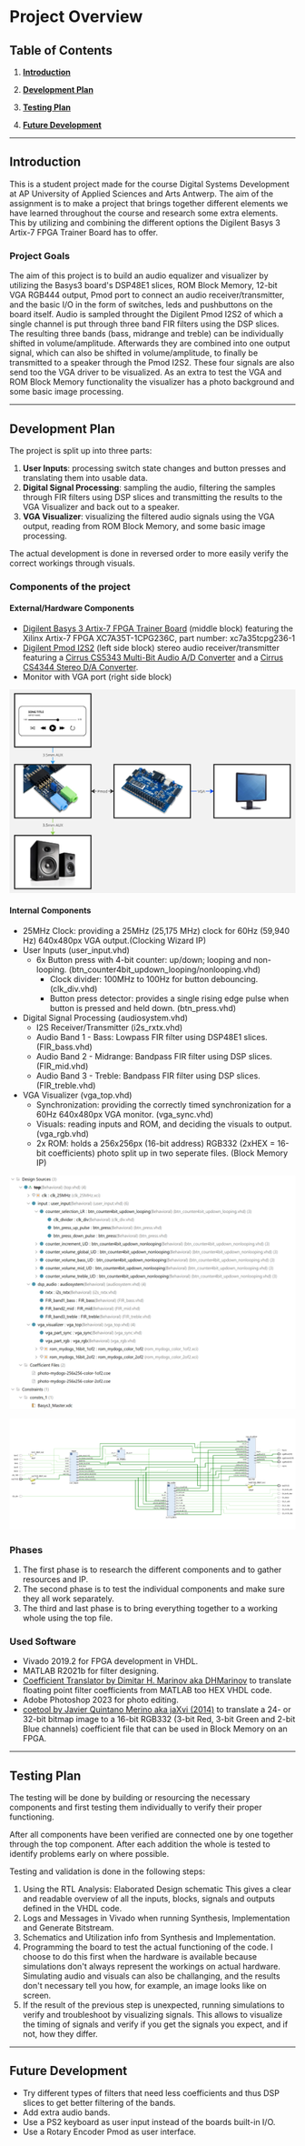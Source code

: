 # Project Overview

## Table of Contents

1. **[Introduction](#introduction)**

2. **[Development Plan](#development-plan)**

3. **[Testing Plan](#testing-plan)**

4. **[Future Development](#future-development)**

---


## Introduction

This is a student project made for the course Digital Systems Development at AP University of Applied Sciences and Arts Antwerp.
The aim of the assignment is to make a project that brings together different elements we have learned throughout the course and research some extra elements. This by utilizing and combining the different options the Digilent Basys 3 Artix-7 FPGA Trainer Board has to offer.

### Project Goals

The aim of this project is to build an audio equalizer and visualizer by utilizing the Basys3 board's DSP48E1 slices, ROM Block Memory, 12-bit VGA RGB444 output, Pmod port to connect an audio receiver/transmitter, and the basic I/O in the form of switches, leds and pushbuttons on the board itself.
Audio is sampled throught the Digilent Pmod I2S2 of which a single channel is put through three band FIR filters using the DSP slices. The resulting three bands (bass, midrange and treble) can be individually shifted in volume/amplitude. Afterwards they are combined into one output signal, which can also be shifted in volume/amplitude, to finally be transmitted to a speaker through the Pmod I2S2.
These four signals are also send too the VGA driver to be visualized.
As an extra to test the VGA and ROM Block Memory functionality the visualizer has a photo background and some basic image processing.



---


## Development Plan

The project is split up into three parts:

1. **User Inputs**: processing switch state changes and button presses and translating them into usable data.
2. **Digital Signal Processing**: sampling the audio, filtering the samples through FIR filters using DSP slices and transmitting the results to the VGA Visualizer and back out to a speaker.
3. **VGA Visualizer**: visualizing the filtered audio signals using the VGA output, reading from ROM Block Memory, and some basic image processing.

The actual development is done in reversed order to more easily verify the correct workings through visuals.


### Components of the project

#### External/Hardware Components

- [Digilent Basys 3 Artix-7 FPGA Trainer Board](https://digilent.com/shop/basys-3-artix-7-fpga-trainer-board-recommended-for-introductory-users/) (middle block) featuring the Xilinx Artix-7 FPGA XC7A35T-1CPG236C, part number: xc7a35tcpg236-1
- [Digilent Pmod I2S2](https://digilent.com/reference/pmod/pmodi2s2/reference-manual) (left side block) stereo audio receiver/transmitter featuring a [Cirrus CS5343 Multi-Bit Audio A/D Converter](https://www.cirrus.com/products/cs5343-44/) and a [Cirrus CS4344 Stereo D/A Converter](https://www.cirrus.com/products/cs4344-45-48/).
- Monitor with VGA port (right side block)

![Project External Block Diagram](./assets/overview/dsd-project-external-block-diagram.jpg)

#### Internal Components

- 25MHz Clock: providing a 25MHz (25,175 MHz) clock for 60Hz (59,940 Hz) 640x480px VGA output.(Clocking Wizard IP)
- User Inputs (user_input.vhd)
  - 6x Button press with 4-bit counter: up/down; looping and non-looping. (btn_counter4bit_updown_looping/nonlooping.vhd)
    - Clock divider: 100MHz to 100Hz for button debouncing. (clk_div.vhd)
    - Button press detector: provides a single rising edge pulse when button is pressed and held down. (btn_press.vhd)
- Digital Signal Processing (audiosystem.vhd)
  - I2S Receiver/Transmitter (i2s_rxtx.vhd)
  - Audio Band 1 - Bass: Lowpass FIR filter using DSP48E1 slices. (FIR_bass.vhd)
  - Audio Band 2 - Midrange: Bandpass FIR filter using DSP slices. (FIR_mid.vhd)
  - Audio Band 3 - Treble: Bandpass FIR filter using DSP slices. (FIR_treble.vhd)
- VGA Visualizer (vga_top.vhd)
  - Synchronization: providing the correctly timed synchronization for a 60Hz 640x480px VGA monitor. (vga_sync.vhd)
  - Visuals: reading inputs and ROM, and deciding the visuals to output. (vga_rgb.vhd)
  - 2x ROM: holds a 256x256px (16-bit address) RGB332 (2xHEX = 16-bit coefficients) photo split up in two seperate files. (Block Memory IP)

![Internal Components List in Vivado](./assets/overview/internal-components-list.png)

![Elaborated Design Schematic in Vivado](./assets/overview/full-elaborated-design-schematic.png)

### Phases

1. The first phase is to research the different components and to gather resources and IP.
2. The second phase is to test the individual components and make sure they all work separately.
3. The third and last phase is to bring everything together to a working whole using the top file.

### Used Software

- Vivado 2019.2 for FPGA development in VHDL.
- MATLAB R2021b for filter designing.
- [Coefficient Translator by Dimitar H. Marinov aka DHMarinov](https://github.com/DHMarinov/Coefficient-Translator) to translate floating point filter coefficients from MATLAB too HEX VHDL code.
- Adobe Photoshop 2023 for photo editing.
- [coetool by Javier Quintano Merino aka jaXvi (2014)](http://jqm.io/files/coetool/) to translate a 24- or 32-bit bitmap image to a 16-bit RGB332 (3-bit Red, 3-bit Green and 2-bit Blue channels) coefficient file that can be used in Block Memory on an FPGA.

---


## Testing Plan

The testing will be done by building or resourcing the necessary components and first testing them individually to verify their proper functioning.

After all components have been verified are connected one by one together through the top component. After each addition the whole is tested to identify problems early on where possible.

Testing and validation is done in the following steps:

1. Using the RTL Analysis: Elaborated Design schematic
   This gives a clear and readable overview of all the inputs, blocks, signals and outputs defined in the VHDL code.
2. Logs and Messages in Vivado when running Synthesis, Implementation and Generate Bitstream.
3. Schematics and Utilization info from Synthesis and Implementation.
4. Programming the board to test the actual functioning of the code. I choose to do this first when the hardware is available because simulations don't always represent the workings on actual hardware. Simulating audio and visuals can also be challanging, and the results don't necessary tell you how, for example, an image looks like on screen.
5. If the result of the previous step is unexpected, running simulations to verify and troubleshoot by visualizing signals. This allows to visualize the timing of signals and verify if you get the signals you expect, and if not, how they differ.

---


## Future Development

- Try different types of filters that need less coefficients and thus DSP slices to get better filtering of the bands.
- Add extra audio bands.
- Use a PS2 keyboard as user input instead of the boards built-in I/O.
- Use a Rotary Encoder Pmod as user interface.
